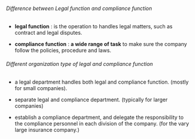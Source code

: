 ###### Difference between Legal function and compliance function

- **legal function** : is the operation to handles legal matters, such as contract and legal disputes.

- **compliance function** : **a wide range of task** to make sure the company follow the policies, procedure and laws.



###### Different organization type of legal and compliance function

- a legal department handles both legal and compliance function. (mostly for small companies).

- separate legal and compliance department. (typically for larger companies)

- establish a compliance department, and delegate the responsibility to the compliance personnel in each division of the company. (for the vary large insurance company.)
